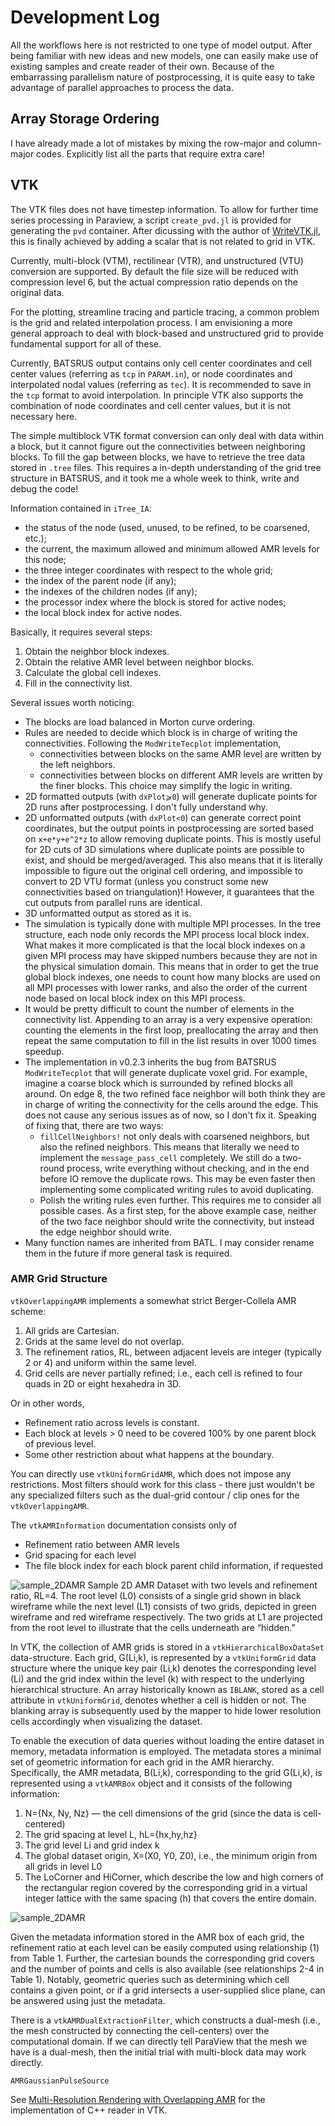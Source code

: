# Development Log

All the workflows here is not restricted to one type of model output. After being familiar with new ideas and new models, one can easily make use of existing samples and create reader of their own.
Because of the embarrassing parallelism nature of postprocessing, it is quite easy to take advantage of parallel approaches to process the data.

## Array Storage Ordering

I have already made a lot of mistakes by mixing the row-major and column-major codes. Explicitly list all the parts that require extra care!

## VTK

The VTK files does not have timestep information. To allow for further time series processing in Paraview, a script `create_pvd.jl` is provided for generating the `pvd` container. After dicussing with the author of [WriteVTK.jl](https://github.com/jipolanco/WriteVTK.jl), this is finally achieved by adding a scalar that is not related to grid in VTK.

Currently, multi-block (VTM), rectilinear (VTR), and unstructured (VTU) conversion are supported.
By default the file size will be reduced with compression level 6, but the actual compression ratio depends on the original data.

For the plotting, streamline tracing and particle tracing, a common problem is the grid and related interpolation process. I am envisioning a more general approach to deal with block-based and unstructured grid to provide fundamental support for all of these.

Currently, BATSRUS output contains only cell center coordinates and cell center values (referring as `tcp` in `PARAM.in`), or node coordinates and interpolated nodal values (referring as `tec`). It is recommended to save in the `tcp` format to avoid interpolation. In principle VTK also supports the combination of node coordinates and cell center values, but it is not necessary here.

The simple multiblock VTK format conversion can only deal with data within a block, but it cannot figure out the connectivities between neighboring blocks. To fill the gap between blocks, we have to retrieve the tree data stored in `.tree` files. This requires a in-depth understanding of the grid tree structure in BATSRUS, and it took me a whole week to think, write and debug the code!

Information contained in `iTree_IA`:
* the status of the node (used, unused, to be refined, to be coarsened, etc.);
* the current, the maximum allowed and minimum allowed AMR levels for this node;
* the three integer coordinates with respect to the whole grid;
* the index of the parent node (if any);
* the indexes of the children nodes (if any);
* the processor index where the block is stored for active nodes;
* the local block index for active nodes.

Basically, it requires several steps:
1. Obtain the neighbor block indexes.
2. Obtain the relative AMR level between neighbor blocks.
3. Calculate the global cell indexes.
4. Fill in the connectivity list.

Several issues worth noticing:
* The blocks are load balanced in Morton curve ordering.
* Rules are needed to decide which block is in charge of writing the connectivities. Following the `ModWriteTecplot` implementation,
  * connectivities between blocks on the same AMR level are written by the left neighbors.
  * connectivities between blocks on different AMR levels are written by the finer blocks. This choice may simplify the logic in writing.
* 2D formatted outputs (with `dxPlot⩾0`) will generate duplicate points for 2D runs after postprocessing. I don't fully understand why.
* 2D unformatted outputs (with `dxPlot<0`) can generate correct point coordinates, but the output points in postprocessing are sorted based on `x+e*y+e^2*z` to allow removing duplicate points. This is mostly useful for 2D cuts of 3D simulations where duplicate points are possible to exist, and should be merged/averaged. This also means that it is literally impossible to figure out the original cell ordering, and impossible to convert to 2D VTU format (unless you construct some new connectivities based on triangulation)! However, it guarantees that the cut outputs from parallel runs are identical.
* 3D unformatted output as stored as it is.
* The simulation is typically done with multiple MPI processes. In the tree structure, each node only records the MPI process local block index. What makes it more complicated is that the local block indexes on a given MPI process may have skipped numbers because they are not in the physical simulation domain. This means that in order to get the true global block indexes, one needs to count how many blocks are used on all MPI processes with lower ranks, and also the order of the current node based on local block index on this MPI process.
* It would be pretty difficult to count the number of elements in the connectivity list. Appending to an array is a very expensive operation: counting the elements in the first loop, preallocating the array and then repeat the same computation to fill in the list results in over 1000 times speedup.
* The implementation in v0.2.3 inherits the bug from BATSRUS `ModWriteTecplot` that will generate duplicate voxel grid. For example, imagine a coarse block which is surrounded by refined blocks all around. On edge 8, the two refined face neighbor will both think they are in charge of writing the connectivity for the cells around the edge. This does not cause any serious issues as of now, so I don't fix it. Speaking of fixing that, there are two ways:
  * `fillCellNeighbors!` not only deals with coarsened neighbors, but also the refined neighbors. This means that literally we need to implement the `message_pass_cell` completely. We still do a two-round process, write everything without checking, and in the end before IO remove the duplicate rows. This may be even faster then implementing some complicated writing rules to avoid duplicating.
  *  Polish the writing rules even further. This requires me to consider all possible cases. As a first step, for the above example case, neither of the two face neighbor should write the connectivity, but instead the edge neighbor should write.
* Many function names are inherited from BATL. I may consider rename them in the future if more general task is required.

### AMR Grid Structure

`vtkOverlappingAMR` implements a somewhat strict Berger-Collela AMR scheme:
1. All grids are Cartesian.
2. Grids at the same level do not overlap.
3. The refinement ratios, RL, between adjacent levels are integer (typically 2 or 4) and uniform within the same level.
4. Grid cells are never partially refined; i.e., each cell is refined to four quads in 2D or eight hexahedra in 3D.

Or in other words,
* Refinement ratio across levels is constant.
* Each block at levels > 0 need to be covered 100% by one parent block of
previous level.
* Some other restriction about what happens at the boundary.

You can directly use `vtkUniformGridAMR`, which does not impose any
restrictions. Most filters should work for this class - there just wouldn't
be any specialized filters such as the dual-grid contour / clip ones for
the `vtkOverlappingAMR`.

The `vtkAMRInformation` documentation consists only of
* Refinement ratio between AMR levels
* Grid spacing for each level
* The file block index for each block parent child information, if requested

![sample_2DAMR](../images/sample_2DAMR.jpg)
Sample 2D AMR Dataset with two levels and refinement ratio, RL=4. The root level (L0) consists of a single grid shown in black wireframe while the next level (L1) consists of two grids, depicted in green wireframe and red wireframe respectively. The two grids at L1 are projected from the root level to illustrate that the cells underneath are “hidden.”

In VTK, the collection of AMR grids is stored in a `vtkHierarchicalBoxDataSet` data-structure. Each grid, G(Li,k), is represented by a `vtkUniformGrid` data structure where the unique key pair (Li,k) denotes the corresponding level (Li) and the grid index within the level (k) with respect to the underlying hierarchical structure. An array historically known as `IBLANK`, stored as a cell attribute in `vtkUniformGrid`, denotes whether a cell is hidden or not. The blanking array is subsequently used by the mapper to hide lower resolution cells accordingly when visualizing the dataset.

To enable the execution of data queries without loading the entire dataset in memory, metadata information is employed. The metadata stores a minimal set of geometric information for each grid in the AMR hierarchy. Specifically, the AMR metadata, B(Li,k), corresponding to the grid G(Li,k), is represented using a `vtkAMRBox` object and it consists of the following information:

1. N={Nx, Ny, Nz} — the cell dimensions of the grid (since the data is cell-centered)
2. The grid spacing at level L, hL={hx,hy,hz}
3. The grid level Li and grid index k
4. The global dataset origin, X=(X0, Y0, Z0), i.e., the minimum origin from all grids in level L0
5. The LoCorner and HiCorner, which describe the low and high corners of the rectangular region covered by the corresponding grid in a virtual integer lattice with the same spacing (h) that covers the entire domain.

![sample_2DAMR](../images/sample_AMRmetadata.png)

Given the metadata information stored in the AMR box of each grid, the refinement ratio at each level can be easily computed using relationship (1) from Table 1. Further, the cartesian bounds the corresponding grid covers and the number of points and cells is also available (see relationships 2-4 in Table 1). Notably, geometric queries such as determining which cell contains a given point, or if a grid intersects a user-supplied slice plane, can be answered using just the metadata.

There is a `vtkAMRDualExtractionFilter`, which constructs a dual-mesh (i.e., the mesh constructed by connecting the cell-centers) over the computational domain.
If we can directly tell ParaView that the mesh we have is a dual-mesh, then the initial trial with multi-block data may work directly.

`AMRGaussianPulseSource`

See [Multi-Resolution Rendering with Overlapping AMR](https://www.paraview.org/ParaView/index.php/Multi-Resolution_Rendering_with_Overlapping_AMR) for the implementation of C++ reader in VTK.